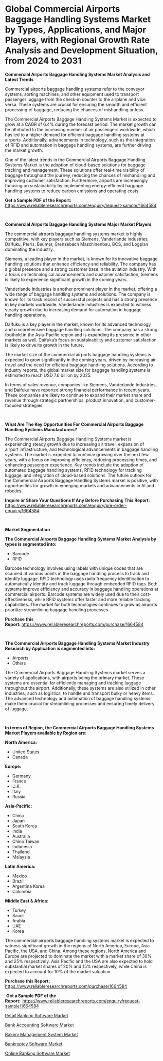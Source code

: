 <p><h1>Global Commercial Airports Baggage Handling Systems Market by Types, Applications, and Major Players, with Regional Growth Rate Analysis and Development Situation, from 2024 to 2031</h1></p><p><strong>Commercial Airports Baggage Handling Systems Market Analysis and Latest Trends</strong></p>
<p><p>Commercial airports baggage handling systems refer to the conveyor systems, sorting machines, and other equipment used to transport passenger luggage from the check-in counter to the airplane and vice versa. These systems are crucial for ensuring the smooth and efficient processing of baggage, reducing the chances of mishandling or loss.</p><p>The Commercial Airports Baggage Handling Systems Market is expected to grow at a CAGR of 6.4% during the forecast period. The market growth can be attributed to the increasing number of air passengers worldwide, which has led to a higher demand for efficient baggage handling systems at airports. Additionally, advancements in technology, such as the integration of RFID and automation in baggage handling systems, are further driving the market growth.</p><p>One of the latest trends in the Commercial Airports Baggage Handling Systems Market is the adoption of cloud-based solutions for baggage tracking and management. These solutions offer real-time visibility of baggage throughout the journey, reducing the chances of mishandling and improving customer satisfaction. Furthermore, airports are increasingly focusing on sustainability by implementing energy-efficient baggage handling systems to reduce carbon emissions and operating costs.</p></p>
<p><strong>Get a Sample PDF of the Report:&nbsp;</strong> <a href="https://www.reliableresearchreports.com/enquiry/request-sample/1664584">https://www.reliableresearchreports.com/enquiry/request-sample/1664584</a></p>
<p>&nbsp;</p>
<p><strong>Commercial Airports Baggage Handling Systems Major Market Players</strong></p>
<p><p>The commercial airports baggage handling systems market is highly competitive, with key players such as Siemens, Vanderlande Industries, Daifuku, Pteris, Beumer, Grenzebach Maschinenbau, BCS, and Logplan dominating the industry. </p><p>Siemens, a leading player in the market, is known for its innovative baggage handling solutions that enhance efficiency and reliability. The company has a global presence and a strong customer base in the aviation industry. With a focus on technological advancements and customer satisfaction, Siemens is likely to experience significant growth in the coming years.</p><p>Vanderlande Industries is another prominent player in the market, offering a wide range of baggage handling systems and solutions. The company is known for its track record of successful projects and has a strong presence in key markets worldwide. Vanderlande Industries is expected to witness steady growth due to increasing demand for automation in baggage handling operations.</p><p>Daifuku is a key player in the market, known for its advanced technology and comprehensive baggage handling solutions. The company has a strong foothold in the Asia-Pacific region and is expanding its presence in other markets as well. Daifuku’s focus on sustainability and customer satisfaction is likely to drive its growth in the future.</p><p>The market size of the commercial airports baggage handling systems is expected to grow significantly in the coming years, driven by increasing air travel and the need for efficient baggage handling solutions. According to industry reports, the global market size for baggage handling systems is estimated to reach USD 7.6 billion by 2025.</p><p>In terms of sales revenue, companies like Siemens, Vanderlande Industries, and Daifuku have reported strong financial performance in recent years. These companies are likely to continue to expand their market share and revenue through strategic partnerships, product innovation, and customer-focused strategies.</p></p>
<p>&nbsp;</p>
<p><strong>What Are The Key Opportunities For Commercial Airports Baggage Handling Systems Manufacturers?</strong></p>
<p><p>The Commercial Airports Baggage Handling Systems market is experiencing steady growth due to increasing air travel, expansion of airport infrastructure, and technological advancements in baggage handling systems. The market is expected to continue growing over the next few years, with a focus on improving efficiency, reducing processing times, and enhancing passenger experience. Key trends include the adoption of automated baggage handling systems, RFID technology for tracking luggage, and integration of cloud-based solutions. The future outlook for the Commercial Airports Baggage Handling Systems market is positive, with opportunities for growth in emerging markets and advancements in AI and robotics.</p></p>
<p><strong>Inquire or Share Your Questions If Any Before Purchasing This Report:</strong> <a href="https://www.reliableresearchreports.com/enquiry/pre-order-enquiry/1664584">https://www.reliableresearchreports.com/enquiry/pre-order-enquiry/1664584</a></p>
<p>&nbsp;</p>
<p><strong>Market Segmentation</strong></p>
<p><strong>The Commercial Airports Baggage Handling Systems Market Analysis by types is segmented into:</strong></p>
<p><ul><li>Barcode</li><li>RFID</li></ul></p>
<p><p>Barcode technology involves using labels with unique codes that are scanned at various points in the baggage handling process to track and identify luggage. RFID technology uses radio frequency identification to automatically identify and track luggage through embedded RFID tags. Both systems improve efficiency and accuracy in baggage handling operations at commercial airports. Barcode systems are widely used due to their cost-effectiveness, while RFID systems offer faster and more reliable tracking capabilities. The market for both technologies continues to grow as airports prioritize streamlining baggage handling processes.</p></p>
<p><strong>Purchase this Report:&nbsp;</strong><a href="https://www.reliableresearchreports.com/purchase/1664584">https://www.reliableresearchreports.com/purchase/1664584</a></p>
<p>&nbsp;</p>
<p><strong>The Commercial Airports Baggage Handling Systems Market Industry Research by Application is segmented into:</strong></p>
<p><ul><li>Airports</li><li>Others</li></ul></p>
<p><p>The Commercial Airports Baggage Handling Systems market serves a variety of applications, with airports being the primary market. These systems are essential for efficiently managing and tracking luggage throughout the airport. Additionally, these systems are also utilized in other industries, such as logistics, to handle and transport bulky or heavy items. The advanced technology and automation of baggage handling systems make them crucial for streamlining processes and ensuring timely delivery of luggage.</p></p>
<p>&nbsp;</p>
<p><strong>In terms of Region, the Commercial Airports Baggage Handling Systems Market Players available by Region are:</strong></p>
<p>
    <p> <strong> North America: </strong>
        <ul>
            <li>United States</li>
            <li>Canada</li>
        </ul>
        </p> 
    <p> <strong> Europe: </strong>
        <ul>
            <li>Germany</li>
            <li>France</li>
            <li>U.K.</li>
            <li>Italy</li>
            <li>Russia</li>
        </ul>
        </p> 
    <p> <strong> Asia-Pacific: </strong>
        <ul>
            <li>China</li>
            <li>Japan</li>
            <li>South Korea</li>
            <li>India</li>
            <li>Australia</li>
            <li>China Taiwan</li>
            <li>Indonesia</li>
            <li>Thailand</li>
            <li>Malaysia</li>
        </ul>
        </p> 
    <p> <strong> Latin America: </strong>
        <ul>
            <li>Mexico</li>
            <li>Brazil</li>
            <li>Argentina Korea</li>
            <li>Colombia</li>
        </ul>
        </p> 
    <p> <strong> Middle East & Africa: </strong>
        <ul>
            <li>Turkey</li>
            <li>Saudi</li>
            <li>Arabia</li>
            <li>UAE</li>
            <li>Korea</li>
        </ul>
    </p>
    </p>
<p><p>The commercial airports baggage handling systems market is expected to witness significant growth in the regions of North America, Europe, Asia Pacific, the USA, and China. Among these regions, North America and Europe are projected to dominate the market with a market share of 30% and 25% respectively. Asia Pacific and the USA are also expected to hold substantial market shares of 20% and 15% respectively, while China is expected to account for 10% of the market valuation.</p></p>
<p><strong>Purchase this Report: </strong><a href="https://www.reliableresearchreports.com/purchase/1664584">https://www.reliableresearchreports.com/purchase/1664584</a></p>
<p>&nbsp;<strong>Get a Sample PDF of the Report:&nbsp;&nbsp;</strong><a href="https://www.reliableresearchreports.com/enquiry/request-sample/1664584">https://www.reliableresearchreports.com/enquiry/request-sample/1664584</a></p>
<p><strong></strong></p>
<p><p><a href="https://medium.com/p/e0ab43e31f74/edit">Retail Banking Software Market</a></p><p><a href="https://medium.com/p/88e42f706230/edit">Bank Accounting Software Market</a></p><p><a href="https://medium.com/p/2eec443baca4/edit">Bakery Management System Market</a></p><p><a href="https://medium.com/p/c705a8181283/edit">Bankruptcy Software Market</a></p><p><a href="https://medium.com/p/12df7d07e777/edit">Online Banking Software Market</a></p></p>